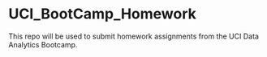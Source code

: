 # UCI_BootCamp_Homework
This repo will be used to submit homework assignments from the UCI Data Analytics Bootcamp.
